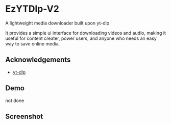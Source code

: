 
# EzYTDlp-V2

A lightweight media downloader built upon yt-dlp

It provides a simple ui interface for downloading videos and audio, making it useful for content creater, power users, and anyone who needs an easy way to save online media.


## Acknowledgements

 - [yt-dlp](https://github.com/yt-dlp/yt-dlp)



## Demo

not done


## Screenshot
